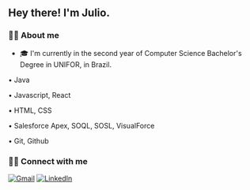 ## Hey there! I'm Julio.

### 🤵🏻 About me

* 🎓 I'm currently in the second year of Computer Science Bachelor's Degree in UNIFOR, in Brazil.



• Java

• Javascript, React

• HTML, CSS

• Salesforce Apex, SOQL, SOSL, VisualForce

• Git, Github


### 🤝🏻 Connect with me

[![Gmail](https://img.shields.io/badge/Gmail-D14836?style=for-the-badge&logo=gmail&logoColor=white)](mailto:juliobandeira2520@gmail.com "Send me an email!")
[![LinkedIn](https://img.shields.io/badge/LinkedIn-0077B5?style=for-the-badge&logo=linkedin&logoColor=white)](https://www.linkedin.com/in/julio-bandeira/ "Visit me on LinkedIn")
